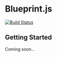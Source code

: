 Blueprint.js
================

[![Build Status](https://travis-ci.org/onehilltech/blueprint.svg?branch=master)](https://travis-ci.org/onehilltech/blueprint)

Getting Started
----------------

Coming soon...
